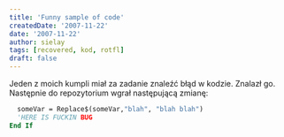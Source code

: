 ```yaml
---
title: 'Funny sample of code'
createdDate: '2007-11-22'
date: '2007-11-22'
author: sielay
tags: [recovered, kod, rotfl]
draft: false
---
```


Jeden z moich kumpli miał za zadanie znaleźć błąd w kodzie. Znalazł go. Następnie do repozytorium wgrał następującą zmianę:

```vb
  someVar = Replace$(someVar,"blah", "blah blah")
  'HERE IS FUCKIN BUG
End If
```
